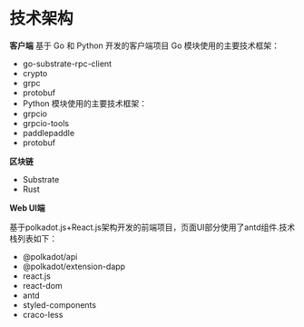 # 技术架构

**客户端**
基于 Go 和 Python 开发的客户端项目
Go 模块使用的主要技术框架：
- go-substrate-rpc-client
- crypto
- grpc
- protobuf
- Python 模块使用的主要技术框架：
- grpcio
- grpcio-tools
- paddlepaddle
- protobuf

**区块链**
- Substrate
- Rust


**Web UI端**

基于polkadot.js+React.js架构开发的前端项目，页面UI部分使用了antd组件.技术栈列表如下：

- @polkadot/api
- @polkadot/extension-dapp
- react.js
- react-dom
- antd
- styled-components
- craco-less